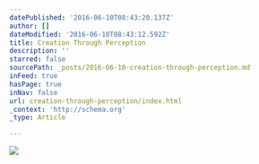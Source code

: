 ```yaml
---
datePublished: '2016-06-10T08:43:20.137Z'
author: []
dateModified: '2016-06-10T08:43:12.592Z'
title: Creation Through Perception
description: ''
starred: false
sourcePath: _posts/2016-06-10-creation-through-perception.md
inFeed: true
hasPage: true
inNav: false
url: creation-through-perception/index.html
_context: 'http://schema.org'
_type: Article

---
```

![](https://the-grid-user-content.s3-us-west-2.amazonaws.com/63c24007-0130-4f53-bd42-aaecc9ec1989.png)